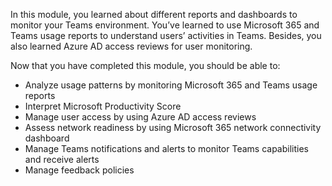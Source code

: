 In this module, you learned about different reports and dashboards to monitor your Teams environment. You’ve learned to use Microsoft 365 and Teams usage reports to understand users’ activities in Teams. Besides, you also learned Azure AD access reviews for user monitoring.

Now that you have completed this module, you should be able to:

* Analyze usage patterns by monitoring Microsoft 365 and Teams usage reports
* Interpret Microsoft Productivity Score
* Manage user access by using Azure AD access reviews
* Assess network readiness by using Microsoft 365 network connectivity dashboard
* Manage Teams notifications and alerts  to monitor Teams capabilities and receive alerts
* Manage feedback policies




